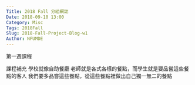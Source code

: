 ```yaml
---
Title: 2018 Fall 分組網誌
Date: 2018-09-10 13:00
Category: Misc
Tags: 2018Fall
Slug: 2018-Fall-Project-Blog-w1
Author: NFUMDE
---
```


第一週課程

<!-- PELICAN_END_SUMMARY -->

課程補充
學校就像自助餐廳
老師就是各式各樣的餐點，而學生就是要品嘗這些餐點的客人
我們要多品嘗這些餐點，從這些餐點裡做出自己獨一無二的餐點

